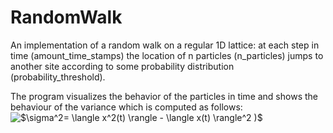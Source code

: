 # RandomWalk

An implementation of a random walk on a regular 1D lattice: at each step in time (amount_time_stamps) the location of n particles (n_particles)
jumps to another site according to some probability distribution (probability_threshold).


The program visualizes the behavior of the particles in time and shows the behaviour of the variance which is computed as follows:
<img src="https://latex.codecogs.com/gif.latex?$\sigma^2=&space;\langle&space;x^2(t)&space;\rangle&space;-&space;\langle&space;x(t)&space;\rangle^2&space;)$" title="$\sigma^2= \langle x^2(t) \rangle - \langle x(t) \rangle^2 )$" />
